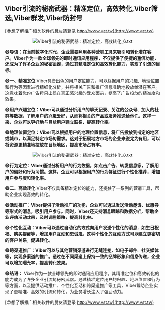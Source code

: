 ## **Viber引流的秘密武器：精准定位，高效转化,Viber筛选,Viber群发,Viber防封号**

[😍想了解推广相关软件的朋友请登录 http://www.vst.tw](http://www.vst.tw)

 <center><img src="https://vst.tw/MP4/tuiguang/png/7.png" alt="Viber引流的秘密武器：精准定位，高效转化_6.txt"></center>

**😄导语：在当前数字化时代，企业需要利用各种营销工具来吸引和转化潜在客户。Viber作为一款全球领先的即时通讯应用程序，不仅提供了便捷的通信功能，还成为了许多企业的秘密武器，通过其精准定位和高效转化能力，实现了引流的目标。**

**😄一、精准定位**
Viber具备出色的用户定位能力，可以根据用户的兴趣、地理位置和行为等因素进行精细化分析，并将相关广告和推广信息准确地投放给潜在客户。这意味着您的广告将只出现在真正感兴趣的受众面前，提高了广告投放的精准度和效果。

**😄用户兴趣定位：Viber可以通过分析用户的聊天记录、关注的公众号、加入的社群等数据，了解用户的兴趣爱好，从而将相关的产品或服务推送给他们。这样一来，企业可以更好地与目标用户建立联系，提高转化率。**

**😄地理位置定位：Viber可以根据用户的地理位置信息，将广告投放到指定的地区或城市，以满足特定市场的需求。这对于拓展地方市场的企业来说尤为有用，可以将资源更精准地投放在目标地区，提高市场占有率。**

 <center><img src="https://vst.tw/MP4/tuiguang/png/0.png" alt="Viber引流的秘密武器：精准定位，高效转化_6.txt"></center>

**😄行为定位：Viber通过分析用户的行为数据，如点击广告、转发信息等，了解用户的偏好和行为习惯。这样，企业可以根据用户的行为特征进行个性化推荐，增加用户参与度和转化率。**

**😄二、高效转化**
Viber不仅具备精准定位的能力，还提供了一系列的营销工具，帮助企业实现高效的转化。

**😄活动推广：Viber提供了活动推广的功能，企业可以通过发送活动邀请、优惠券等形式的消息，吸引用户参与。同时，Viber还支持消息跟踪和数据分析，帮助企业评估活动效果，及时调整策略，提高转化率。**

**😄个性化互动：Viber可以通过自动化的方式向用户发送个性化的消息，如生日祝福、购买提醒等，增加用户互动和忠诚度。这种个性化的互动方式可以建立更密切的客户关系，促进转化。**

**😄跨渠道推广：Viber可以与其他营销渠道进行无缝连接，如电子邮件、社交媒体等，实现多渠道的推广。通过在不同渠道上保持一致的品牌形象和信息传递，企业可以增加曝光率，提高转化效果。**

**😄结语：**
Viber作为一款全球领先的即时通讯应用程序，其精准定位和高效转化的能力成为了许多企业引流的秘密武器。通过精准定位用户的兴趣、地理位置和行为等方面，以及提供活动推广、个性化互动和跨渠道推广等工具，Viber帮助企业实现了更精准、高效的引流和转化，为业务增长注入了强劲动力。

[😍想了解推广相关软件的朋友请登录 http://www.vst.tw](http://www.vst.tw)



